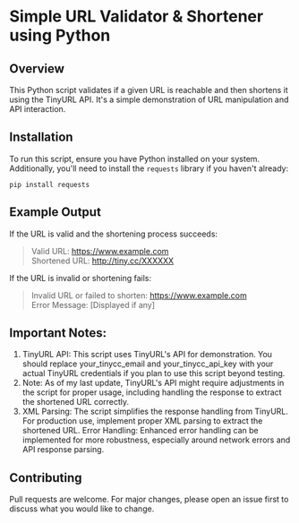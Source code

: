 # Simple URL Validator & Shortener using Python

## Overview
This Python script validates if a given URL is reachable and then shortens it using the TinyURL API. It's a simple demonstration of URL manipulation and API interaction.

## Installation

To run this script, ensure you have Python installed on your system. Additionally, you'll need to install the `requests` library if you haven't already:
```
pip install requests
```

## Example Output
 If the URL is valid and the shortening process succeeds:

 > Valid URL: https://www.example.com    
 > Shortened URL: http://tiny.cc/XXXXXX

 If the URL is invalid or shortening fails:

 > Invalid URL or failed to shorten: https://www.example.com     
 > Error Message: [Displayed if any]

## Important Notes:

1. TinyURL API: This script uses TinyURL's API for demonstration. You should replace your_tinycc_email and your_tinycc_api_key with your actual TinyURL credentials if you plan to use this script beyond testing.
2. Note: As of my last update, TinyURL's API might require adjustments in the script for proper usage, including handling the response to extract the shortened URL correctly.
3. XML Parsing: The script simplifies the response handling from TinyURL. For production use, implement proper XML parsing to extract the shortened URL.
Error Handling: Enhanced error handling can be implemented for more robustness, especially around network errors and API response parsing.

## Contributing
Pull requests are welcome. For major changes, please open an issue first to discuss what you would like to change.
